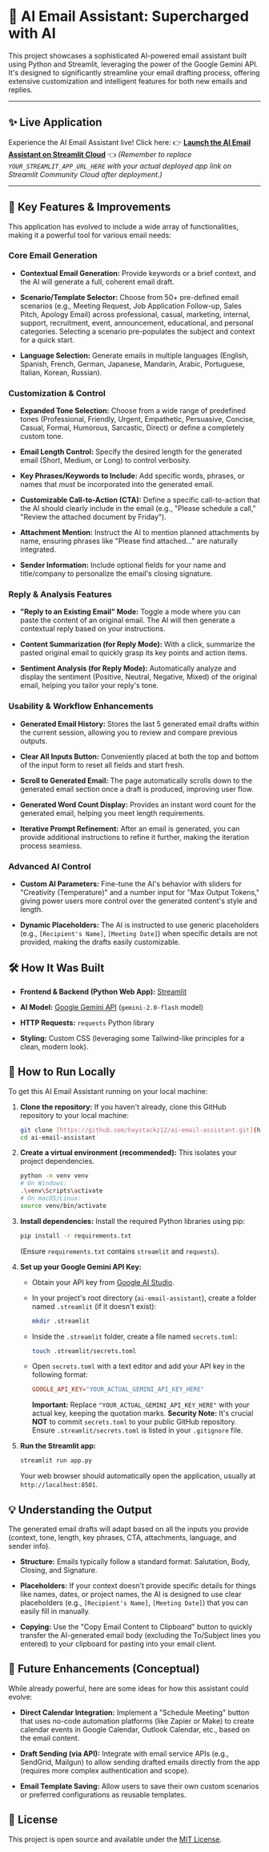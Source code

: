 # 📧 AI Email Assistant: Supercharged with AI

This project showcases a sophisticated AI-powered email assistant built using Python and Streamlit, leveraging the power of the Google Gemini API. It's designed to significantly streamline your email drafting process, offering extensive customization and intelligent features for both new emails and replies.

---

## ✨ Live Application

Experience the AI Email Assistant live! Click here:
👉 [**Launch the AI Email Assistant on Streamlit Cloud**](YOUR_STREAMLIT_APP_URL_HERE) 👈
*(Remember to replace `YOUR_STREAMLIT_APP_URL_HERE` with your actual deployed app link on Streamlit Community Cloud after deployment.)*

---

## 🌟 Key Features & Improvements

This application has evolved to include a wide array of functionalities, making it a powerful tool for various email needs:

### **Core Email Generation**

* **Contextual Email Generation:** Provide keywords or a brief context, and the AI will generate a full, coherent email draft.

* **Scenario/Template Selector:** Choose from 50+ pre-defined email scenarios (e.g., Meeting Request, Job Application Follow-up, Sales Pitch, Apology Email) across professional, casual, marketing, internal, support, recruitment, event, announcement, educational, and personal categories. Selecting a scenario pre-populates the subject and context for a quick start.

* **Language Selection:** Generate emails in multiple languages (English, Spanish, French, German, Japanese, Mandarin, Arabic, Portuguese, Italian, Korean, Russian).

### **Customization & Control**

* **Expanded Tone Selection:** Choose from a wide range of predefined tones (Professional, Friendly, Urgent, Empathetic, Persuasive, Concise, Casual, Formal, Humorous, Sarcastic, Direct) or define a completely custom tone.

* **Email Length Control:** Specify the desired length for the generated email (Short, Medium, or Long) to control verbosity.

* **Key Phrases/Keywords to Include:** Add specific words, phrases, or names that *must* be incorporated into the generated email.

* **Customizable Call-to-Action (CTA):** Define a specific call-to-action that the AI should clearly include in the email (e.g., "Please schedule a call," "Review the attached document by Friday").

* **Attachment Mention:** Instruct the AI to mention planned attachments by name, ensuring phrases like "Please find attached..." are naturally integrated.

* **Sender Information:** Include optional fields for your name and title/company to personalize the email's closing signature.

### **Reply & Analysis Features**

* **"Reply to an Existing Email" Mode:** Toggle a mode where you can paste the content of an original email. The AI will then generate a contextual reply based on your instructions.

* **Content Summarization (for Reply Mode):** With a click, summarize the pasted original email to quickly grasp its key points and action items.

* **Sentiment Analysis (for Reply Mode):** Automatically analyze and display the sentiment (Positive, Neutral, Negative, Mixed) of the original email, helping you tailor your reply's tone.

### **Usability & Workflow Enhancements**

* **Generated Email History:** Stores the last 5 generated email drafts within the current session, allowing you to review and compare previous outputs.

* **Clear All Inputs Button:** Conveniently placed at both the top and bottom of the input form to reset all fields and start fresh.

* **Scroll to Generated Email:** The page automatically scrolls down to the generated email section once a draft is produced, improving user flow.

* **Generated Word Count Display:** Provides an instant word count for the generated email, helping you meet length requirements.

* **Iterative Prompt Refinement:** After an email is generated, you can provide additional instructions to refine it further, making the iteration process seamless.

### **Advanced AI Control**

* **Custom AI Parameters:** Fine-tune the AI's behavior with sliders for "Creativity (Temperature)" and a number input for "Max Output Tokens," giving power users more control over the generated content's style and length.

* **Dynamic Placeholders:** The AI is instructed to use generic placeholders (e.g., `[Recipient's Name]`, `[Meeting Date]`) when specific details are not provided, making the drafts easily customizable.

## 🛠️ How It Was Built

* **Frontend & Backend (Python Web App):** [Streamlit](https://streamlit.io/)

* **AI Model:** [Google Gemini API](https://ai.google.dev/gemini-api) (`gemini-2.0-flash` model)

* **HTTP Requests:** `requests` Python library

* **Styling:** Custom CSS (leveraging some Tailwind-like principles for a clean, modern look).

## 🚀 How to Run Locally

To get this AI Email Assistant running on your local machine:

1.  **Clone the repository:**
    If you haven't already, clone this GitHub repository to your local machine:

    ```bash
    git clone [https://github.com/haystackz12/ai-email-assistant.git](https://github.com/haystackz12/ai-email-assistant.git)
    cd ai-email-assistant
    ```

2.  **Create a virtual environment (recommended):**
    This isolates your project dependencies.

    ```bash
    python -m venv venv
    # On Windows:
    .\venv\Scripts\activate
    # On macOS/Linux:
    source venv/bin/activate
    ```

3.  **Install dependencies:**
    Install the required Python libraries using pip:

    ```bash
    pip install -r requirements.txt
    ```

    (Ensure `requirements.txt` contains `streamlit` and `requests`).

4.  **Set up your Google Gemini API Key:**

    * Obtain your API key from [Google AI Studio](https://makersuite.google.com/app/apikey).

    * In your project's root directory (`ai-email-assistant`), create a folder named `.streamlit` (if it doesn't exist):

        ```bash
        mkdir .streamlit
        ```

    * Inside the `.streamlit` folder, create a file named `secrets.toml`:

        ```bash
        touch .streamlit/secrets.toml
        ```

    * Open `secrets.toml` with a text editor and add your API key in the following format:

        ```toml
        GOOGLE_API_KEY="YOUR_ACTUAL_GEMINI_API_KEY_HERE"
        ```

        **Important:** Replace `"YOUR_ACTUAL_GEMINI_API_KEY_HERE"` with your actual key, keeping the quotation marks.
        **Security Note:** It's crucial **NOT** to commit `secrets.toml` to your public GitHub repository. Ensure `.streamlit/secrets.toml` is listed in your `.gitignore` file.

5.  **Run the Streamlit app:**

    ```bash
    streamlit run app.py
    ```

    Your web browser should automatically open the application, usually at `http://localhost:8501`.

## 💡 Understanding the Output

The generated email drafts will adapt based on all the inputs you provide (context, tone, length, key phrases, CTA, attachments, language, and sender info).

* **Structure:** Emails typically follow a standard format: Salutation, Body, Closing, and Signature.

* **Placeholders:** If your context doesn't provide specific details for things like names, dates, or project names, the AI is designed to use clear placeholders (e.g., `[Recipient's Name]`, `[Meeting Date]`) that you can easily fill in manually.

* **Copying:** Use the "Copy Email Content to Clipboard" button to quickly transfer the AI-generated email body (excluding the To/Subject lines you entered) to your clipboard for pasting into your email client.

## 🚀 Future Enhancements (Conceptual)

While already powerful, here are some ideas for how this assistant could evolve:

* **Direct Calendar Integration:** Implement a "Schedule Meeting" button that uses no-code automation platforms (like Zapier or Make) to create calendar events in Google Calendar, Outlook Calendar, etc., based on the email content.

* **Draft Sending (via API):** Integrate with email service APIs (e.g., SendGrid, Mailgun) to allow sending drafted emails directly from the app (requires more complex authentication and scope).

* **Email Template Saving:** Allow users to save their own custom scenarios or preferred configurations as reusable templates.

## 📄 License

This project is open source and available under the [MIT License](LICENSE).
